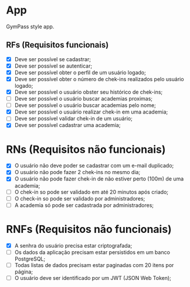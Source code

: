 # App

GymPass style app.

## RFs (Requisitos funcionais)

- [x] Deve ser possível se cadastrar;
- [x] Deve ser possível se autenticar;
- [X] Deve ser possível obter o perfil de um usuário logado;
- [x] Deve ser possível obter o número de chek-ins realizados pelo usuário logado;
- [x] Deve ser possível o usuário obster seu histórico de chek-ins;
- [ ] Deve ser possível o usuário buscar academias proximas;
- [ ] Deve ser possível o usuário buscar academias pelo nome;
- [x] Deve ser possível o usuário realizar chek-in em uma academia;
- [ ] Deve ser possível validar chek-in de um usuário;
- [x] Deve ser possível cadastrar uma academia;

# RNs (Requisitos não funcionais)

- [x] O usuário não deve poder se cadastrar com um e-mail duplicado;
- [x] O usuário não pode fazer 2 chek-ins no mesmo dia;
- [x] O usuário não pode fazer chek-in de não estiver perto (100m) de uma academia;
- [ ] O chek-in so pode ser validado em até 20 minutos após criado;
- [ ] O check-in so pode ser validado por administradores;
- [ ] A academia só pode ser cadastrada por administradores;

# RNFs (Requisitos não funcionais)

- [x] A senhra do usuário precisa estar criptografada;
- [ ] Os dados da aplicação precisam estar persistidos em um banco PostgreSQL;
- [ ] Todas listas de dados precisam estar paginadas com 20 itens por página;
- [ ] O usuário deve ser identificado por um JWT (JSON Web Token);